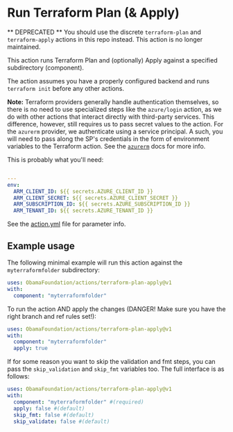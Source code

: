 # Run Terraform Plan (& Apply)

** DEPRECATED ** You should use the discrete `terraform-plan` and `terraform-apply` actions in this repo instead. This action is no longer maintained.

This action runs Terraform Plan and (optionally) Apply against a specified subdirectory (component).

The action assumes you have a properly configured backend and runs `terraform init` before any other actions.

**Note:** Terraform providers generally handle authentication themselves, so there is no need to use specialized steps like the `azure/login` action, as we do with other actions that interact directly with third-party services. This difference, however, still requires us to pass secret values to the action. For the `azurerm` provider, we authenticate using a service principal. A such, you will need to pass along the SP's credentials in the form of environment variables to the Terraform action. See the [`azurerm`](https://registry.terraform.io/providers/hashicorp/azurerm/latest/docs/guides/service_principal_client_secret) docs for more info.

This is probably what you'll need:

```yaml

---
env:
  ARM_CLIENT_ID: ${{ secrets.AZURE_CLIENT_ID }}
  ARM_CLIENT_SECRET: ${{ secrets.AZURE_CLIENT_SECRET }}
  ARM_SUBSCRIPTION_ID: ${{ secrets.AZURE_SUBSCRIPTION_ID }}
  ARM_TENANT_ID: ${{ secrets.AZURE_TENANT_ID }}
```

See the [action.yml](./action.yml) file for parameter info.

## Example usage

The following minimal example will run this action against the `myterraformfolder` subdirectory:

```yaml
uses: ObamaFoundation/actions/terraform-plan-apply@v1
with:
  component: "myterraformfolder"
```

To run the action AND apply the changes (DANGER! Make sure you have the right branch and ref rules set!):

```yaml
uses: ObamaFoundation/actions/terraform-plan-apply@v1
with:
  component: "myterraformfolder"
  apply: true
```

If for some reason you want to skip the validation and fmt steps, you can pass the `skip_validation` and `skip_fmt` variables too. The full interface is as follows:

```yaml
uses: ObamaFoundation/actions/terraform-plan-apply@v1
with:
  component: "myterraformfolder" #(required)
  apply: false #(default)
  skip_fmt: false #(default)
  skip_validate: false #(default)
```
